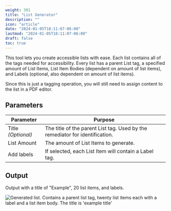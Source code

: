 ```yaml
---
weight: 301
title: "List Generator"
description: ""
icon: "article"
date: "2024-01-05T18:11:07-06:00"
lastmod: "2024-01-05T18:11:07-06:00"
draft: false
toc: true
---
```


This tool lets you create accessible lists with ease. Each list contains all of the tags needed for accessibility. Every list has a parent List tag, a specified amount of List Items, List Item Bodies (dependent on amount of list items), and Labels (optional, also dependent on amount of list items).

Since this is just a tagging operation, you will still need to assign content to the list in a PDF editor.

## Parameters

| Parameter       | Purpose                                                            |
|-----------------|--------------------------------------------------------------------|
| Title *(Optional)* | The title of the parent List tag. Used by the remediator for identification. |
| List Amount     | The amount of List Items to generate.                               |
| Add labels      | If selected, each List Item will contain a Label tag.               |


## Output

Output with a title of "Example", 20 list items, and labels.

![Generated list. Contains a parent list tag, twenty list items each with a label and a list item body. The title is 'example title'](/img/listExample.png)